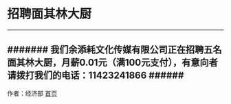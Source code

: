 # 招聘面其林大厨 #
---
####### 我们余添耗文化传媒有限公司正在招聘五名面其林大厨，月薪0.01元（满100元支付），有意向者请拨打我们的电话：11423241866 ######
---
作者：经济部
[首页](https://wanghaoran2211.github.io/yutianhaocompany/index)
